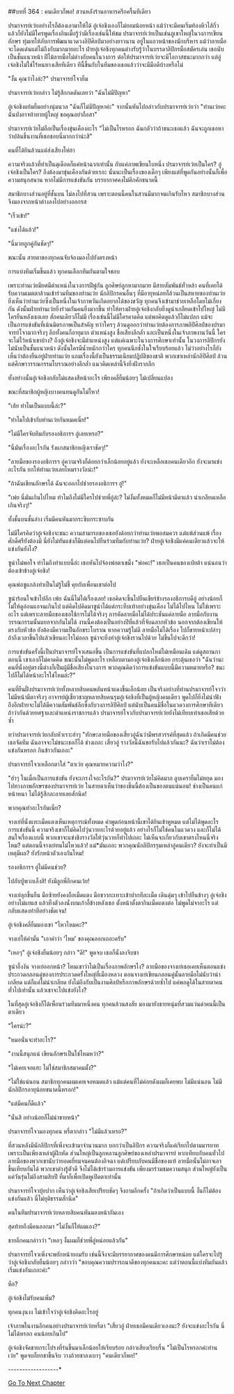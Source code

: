 ##บทที่ 364 : คนเดียวก็พอ!
สวนหลังร้านอาหารครึกครื้นทีเดียว

ปรมาจารย์เว่ยอย่างไรก็ต้องเอามาให้ได้ อู๋เจ๋อชิงเองก็ไม่ยอมน้อยหน้า แม้ว่าจะมีคนเริ่มท้องหิวไส้กิ่วแล้วก็ยังไม่มีใครพูดเรื่องกินเมื่อรู้ว่ามีเรื่องเช่นนี้ให้ชม ปรมาจารย์เว่ยเป็นเช่นภูเขาใหญ่ในวงการเขียนอักษร ทุ่มเทให้กับการพัฒนาแวดวงลิปิศิลป์มาอย่างยาวนาน อยู่ในแถวหน้าของนักบริหาร แม้ว่าลายมือจะโดดเด่นแต่ไม่ถึงกับมากมายอะไร ฝ่ายอู๋เจ๋อชิงทุกคนต่างรับรู้ว่าในบรรดาลิปิกรมือสมัครเล่น เธอนับเป็นชั้นแนวหน้า ฝีไม้ลายมือไม่ต่างกับคนในวงการ ต่อให้ปรมาจารย์เว่ยจะมีโอกาสชนะมากกว่า แต่อู๋เจ๋อชิงไม่ใช่ไร้หนทางเสียทีเดียว ทีนี้ขึ้นกับในทีมของเธอแล้วว่าจะมีมือดีบ้างหรือไม่

"งั้น คุณว่าไงล่ะ?" ปรมาจารย์โจวยิ้ม

ปรมาจารย์เว่ยกล่าว ไม่รู้สึกกดดันเลยว่า "ฉันไม่มีปัญหา"

อู๋เจ๋อชิงแย้มยิ้มอย่างนุ่มนวล "ฉันก็ไม่มีปัญหาค่ะ" จากนั้นหันไปกล่าวกับปรมาจารย์เว่ยว่า "ท่านเว่ยคะ ฉันบังอาจท้าทายผู้ใหญ่ ขอคุณอย่าถือสา"

ปรมาจารย์เว่ยไม่ถือเป็นเรื่องขุ่นเคืองอะไร "ไม่เป็นไรหรอก ฉันกลัวว่าถ้าชนะเธอแล้ว ฉันจะถูกเธอหาว่าปล้นชิ้นงานที่เธอชอบนี่มากกว่าน่ะสิ"

คนที่ได้ยินล้วนแต่ส่งเสียงโห่ฮา

ความจริงแล้วที่ทำเป็นดุเดือดก็แค่หน้าฉากเท่านั้น กับแค่ภาพเขียนใบหนึ่ง ปรมาจารย์เว่ยเป็นใคร? อู๋เจ๋อชิงเป็นใคร? ถึงต้องมาขุ่นเคืองกันด้วยเรอะ นั่นนะเป็นเรื่องของเด็กๆ เพียงแต่ที่พูดกันอย่างนั้นก็เพื่อความสนุกสนาน หากไม่มีการแข่งขันกัน บรรยากาศคงไม่คึกคักขนาดนี้

สมาชิกบางส่วนอยู่ที่ชั้นบน ไม่ลงไปที่สวน เพราะตอนนี้คนในสวนมีมากจนเกินรับไหว สมาชิกบางส่วนจึงมองจากหน้าต่างลงไปอย่างออกรส

"เร็วเข้า!"

"แข่งได้แล้ว!"

"นี่มวยถูกคู่กันชัดๆ!"

ขณะนั้น สายตาของทุกคนจับจ้องมองไปยังตรงหน้า

การแบ่งทีมเริ่มขึ้นแล้ว ทุกคนเลือกทีมกันตามใจชอบ

เพราะท่านเว่ยมียศมีตำแหน่งในวงการฝีพู่กัน ลูกศิษย์ลูกหามากมาย มีสายสัมพันธ์ทั่วหล้า คนที่เคยได้รับความเมตตาล้วนเข้าร่วมทีมของท่านเว่ย นักลิปิกรคนอื่นๆ ที่มีอายุหน่อยก็ล้วนเป็นสหายของท่านเว่ย ยิ่งเห็นว่าท่านเว่ยซึ่งเป็นหนึ่งในเจ้าภาพวันเกิดอยากได้ของขวัญ ทุกคนจึงเข้ามาช่วยเหลือโดยไม่เกี่ยงกัน ดังนั้นฝ่ายท่านเว่ยยิ่งร่วมกันคนยิ่งมากขึ้น ทำให้ทางฝ่ายอู๋เจ๋อชิงกลับยิ่งดูน่าเกลียดเข้าไปใหญ่ ไม่มีใครยืนหลังเธอเลย สักคนเดียวก็ไม่มี เรื่องเช่นนี้ไม่มีใครคาดคิด แต่พอคิดดูแล้วก็ไม่แปลก แม้จะเป็นการแข่งขันที่เน้นมิตรภาพเป็นสำคัญ ทว่าใครๆ ล้วนดูออกว่าท่านเว่ยต้องการภาพลิปิศิลป์ของปรมาจารย์โจวมากจริงๆ อีกทั้งคนก็อายุมาก ตำแหน่งสูง ชื่อเสียงลึกล้ำ และเป็นหนึ่งในเจ้าภาพงานวันนี้ ใครจะไม่ไว้หน้าเขาบ้าง? ถึงอู๋เจ๋อชิงจะมีตำแหน่งสูง แต่แค่เฉพาะในวงการศึกษาเท่านั้น ในวงการลิปิกรยังไม่นับเป็นชั้นแนวหน้า ดังนั้นใครมีน้ำหนักกว่าใคร ทุกคนนึกชั่งในใจเรียบร้อยแล้ว ไม่ว่าอย่างไรก็ยังเห็นว่าต้องยืนอยู่ฝ่ายท่านเว่ย แถมเรื่องนี้ยังเป็นธรรมเนียมปฏิบัติของชาติ พวกเขาเหล่านักลิปิศิลป์ ล้วนแต่ศึกษาวรรณกรรมโบราณอย่างลึกล้ำ แนวคิดเหล่านี้จึงยิ่งฝังรากลึก

ทั้งอย่างนั้นอู๋เจ๋อชิงกลับไม่แสดงสีหน้าอะไร เพียงคลี่ยิ้มน้อยๆ ไม่เปลี่ยนแปลง

ขณะที่สมาชิกผู้หญิงบางคนทนดูกันไม่ไหว!

"เฮ้ย ทำไมเป็นแบบนี้ล่ะ?"

"ทำไมไปเข้ากับท่านเว่ยกันหมดเนี่ย!"

"ไม่มีใครจับทีมกับรองอธิการฯ อู๋เลยเหรอ?"

"นี่มันเรื่องอะไรกัน รังแกสมาชิกหญิงเราชัดๆ!"

"ลายมือของรองอธิการฯ อู๋ความจริงก็ด้อยกว่าเล็กน้อยอยู่แล้ว ยังจะเหลือเธอคนเดียวอีก ยังจะมาแข่งอะไรกัน ยกให้ท่านเว่ยเลยไหมรางวัลน่ะ!"

"ถ้าฉันเขียนอักษรได้ ฉันจะออกไปช่วยรองอธิการฯ อู๋!"

"เพ่ย นี่มันเกินไปไหม ทำไมถึงไม่มีใครไปช่วยพี่อู๋ล่ะ? ไม่งั้นทั้งหมดก็ไม่มีหน้ามีตาแล้ว น่าเกลียดเหลือเกินจริงๆ!"

ทั้งชั้นบนชั้นล่าง เริ่มมีคนหันมากระซิบกระซาบกัน

ไม่มีใครคิดว่าอู๋เจ๋อชิงจะชนะ ความสามารถของเธอยังด้อยกว่าท่านเว่ยพอสมควร แต่แพ้ส่วนแพ้ เรื่องศักดิ์ศรียังต้องมี นี่ยังไม่ทันแข่งก็มีแต่คนไปยืนร่วมทีมกับท่านเว่ย? ฝ่ายอู๋เจ๋อชิงมีแค่คนเดียวแล้วจะให้แข่งกันยังไง?

ซูน่าไม่พอใจ ทำไมถึงทำแบบนี้ล่ะ เธอหันไปจ้องพ่อตาเขม็ง "พ่อคะ!" เธอเป็นคนของเป่ยต้า แน่นอนว่าต้องเข้าข้างอู๋เจ๋อชิง!

คุณพ่อซูแกล้งทำเป็นไม่รู้ไม่ชี้ คุยกับเพื่อนเขาต่อไป

ซูน่าร้อนใจเข้าไปอีก เพ้ย ฉันนี่ไม่ได้เรื่องเลย! เธอคิดจะขึ้นไปยืนเชียร์ข้างรองอธิการบดีอู๋ อย่างน้อยก็ไม่ให้ดูอ่อนแอจนเกินไป แต่คิดไปคิดมาซูน่าได้แต่กระทืบเท้าอย่างขุ่นเคือง ไม่ได้ไปไหน ไม่ใช่เพราะอะไร แต่เพราะลายมือของเธอใช้การไม่ได้จริงๆ การคัดลายมือไม่ได้ประชันแค่ลายมือ ลายมือกับงานวรรณกรรมนั้นแยกจากกันไม่ได้ งานนี้คงต้องเป็นอย่างปีที่แล้วที่จับฉลากหัวข้อ นอกจากต้องเขียนให้ตรงกับหัวข้อ ยังต้องมีความเป็นอักขระโบราณ หากความรู้ไม่ดี ลายมือไม่ได้เรื่อง ไปก็ขายหน้าเปล่าๆ ถ้าถึงเวลาขึ้นไปแล้วเขียนอะไรไม่ออก ซูน่าจะยิ่งทำอู๋เจ๋อชิงรวนไปด้วย ไม่ขึ้นไปจะดีกว่า!

การแข่งขันครั้งนี้เป็นปรมาจารย์โจวเสนอขึ้น เป็นการแข่งขันที่แปลกใหม่ไม่เหมือนเดิม แต่ดูสถานกาตอนนี้ เขาเองก็ไม่คาดคิด ขณะนั้นไม่พูดอะไร เหลือบตามองอู๋เจ๋อชิงเล็กน้อย กระตุ้นเธอว่า "ฉันว่านะ คนที่นั่งอยู่ตรงนี้ต่างก็เป็นผู้มีชื่อเสียงในวงการ พวกคุณคิดว่าการแข่งขันแบบนี้มีความหมายหรือ? ชนะไปก็ไม่ได้หน้าอะไรใช่ไหมล่ะ?"

คนที่ยืนฝั่งปรมาจารย์เว่ยทั้งหลายสิบคนพลันหน้าแดงขึ้นเล็กน้อย เป็นจริงอย่างที่ท่านปรมาจารย์โจวว่า ไม่มีหน้ามีตาจริงๆ อาจารย์ผู้เชี่ยวชาญหลายสิบคนรุมอู๋เจ๋อชิงที่เป็นผู้หญิงคนเดียว พูดไปก็ยิ่งไม่น่าฟัง ถึงอีกฝ่ายจะไม่ได้มีความสัมพันธ์ลึกซึ้งกับวงการลิปิศิลป์ แต่นับเป็นคนมีชื่อในแวดวงการศึกษาทีเดียว ถ้าว่ากันด้วยยศฐาและตำแหน่งราชการแล้ว ปรมาจารย์โจวกับปรมาจารย์เว่ยยังไม่เทียบเท่าเธอเสียด้วยซ้ำ

ทว่าปรมาจารย์เว่ยกลับหัวเราะฮ่าๆ "ทักษะลายมือของเสี่ยวอู๋ฉันว่ามีพรสวรรค์ที่สุดแล้ว ถ้าเกิดมีคนช่วยเธอจัดทีม ฉันอาจจะไม่ชนะเธอก็ได้ ช่างเถอะ เสี่ยวอู๋ รางวัลนี้ฉันขอรับไปแล้วกันนะ? ฉันว่าเราไม่ต้องแข่งกันหรอก กินข้าวกันเถอะ"

ปรมาจารย์โจวเหลือกตาใส่ "ตาเว่ย คุณหมายความว่าไง?"

"ฮ่าๆ ในเมื่อเป็นการแข่งขัน ยังจะเกรงใจอะไรกัน?" ปรมาจารย์เว่ยไม่คิดมาก ลูบเครายิ้มไม่หยุด มองไปทางภาพอักษรของปรมาจารย์เว่ย ในสายตาเห็นว่าของชิ้นนี้ต้องเป็นของตนแน่นอน! ช่างเป็นคนแก่หน้าหนา ไม่ได้รู้สึกละอายเลยสักนิด!

พวกคุณทำอะไรกันเนี่ย?

จางเย่ที่นั่งแทะเม็ดแตงเห็นเหตุการณ์ทั้งหมด คำพูดก่อนหน้านี้เขาได้ยินเข้าหูหมด แต่ไม่ได้พูดอะไร การแข่งขันนี้ ความจริงเขาก็ไม่คิดไปวุ่นวายอะไรด้วยอยู่แล้ว อย่างไรก็ไม่ใช่คนในแวดวง และก็ไม่ได้สนใจเรื่องแบบนี้ พวกเขาจะแข่งชิงรางวัลให้วุ่นวายก็ทำไปเถอะ ไม่เห็นจะเกี่ยวกับเขาตรงไหนนี่จริงไหม? แต่ตอนนี้จางเย่ทนไม่ไหวแล้ว! แม่*มันเถอะ พวกคุณนักลิปิกรรุมเหล่าอู๋คนเดียว? ยังจะทำเป็นมีเหตุมีผล? ยังรักหน้าตัวเองกันไหม!

รองอธิการฯ อู๋ไม่มีคนช่วย?

ไปกับปู่พวกเอ็งสิ! ยังมีลูกพี่อีกคนเว้ย!

จางเย่ลุกขึ้นยืน มือซ้ายยังคงถือเม็ดแตง มือขวากะเทาะเข้าปากทีละเม็ด เดินดุ่มๆ เข้าไปยืนข้างๆ อู๋เจ๋อชิงอย่างไม่แยแส แล้วทิ้งตัวลงนั่งบนเก้าอี้ข้างหลังเธอ ตั้งหน้าตั้งตากินเม็ดแตงต่อ ไม่พูดไม่จาอะไร แต่กลับแสดงท่าทีอย่างชัดเจน!

อู๋เจ๋อชิงคลี่ยิ้มมองเขา "ไหวไหมคะ?"

จางเย่ให้คำมั่น "เอาคำว่า ‘ไหม’ ของคุณออกเถอะครับ"

"เหอๆ" อู๋เจ๋อชิงยิ้มน้อยๆ กล่าว "ดี!" พูดจบ เธอก็นั่งลงจิบชา

ซูน่าอึ้งงัน จางเย่ออกหน้า? ไหนเขาว่าไม่เป็นเรื่องภาพอักษรไง? ลายมือของจางเย่เธอเคยเห็นตอนแข่งประกวดกลอนคู่ของการประกวดครั้งใหญ่ที่เมืองหลวง ตอนจางเย่เขียนกลอนคู่นั้นลายมือไม่นับว่าน่าเกลียด แต่ก็แค่ไม่น่าเกลียด ยังไม่ถึงกับเป็นงานศิลป์หรือภาพอักษรด้วยซ้ำไป แค่พอดูได้ในสายตาคนทั่วไปเท่านั้น แล้วเขาจะไปแข่งยังไง?

ในที่สุดอู๋เจ๋อชิงก็ได้เพื่อนร่วมทีมมาหนึ่งคน
ทุกคนล้วนสงสัย มองมายังชายหนุ่มที่สวมแว่นดำคนนี้เป็นตาเดียว

"ใครน่ะ?"

"หมอนั่นจะทำอะไร?"

"งานนี้สนุกแน่ เขียนอักษรเป็นใช่ไหมหว่า?"

"ไม่เคยเจอแฮะ ไม่ใช่สมาชิกสมาคมมั้ง?"

"ไม่ใช่แน่นอน สมาชิกทุกคนผมเคยเจอหมดแล้ว แม้แต่คนที่ไม่ค่อยดังผมก็เคยพบ ไม่มีแน่นอน ไม่มีนักลิปิกรอายุน้อยขนาดนี้หรอก!"

"แต่มีคนก็ดีแล้ว"

"นั่นสิ อย่างน้อยก็ไม่น่าขายหน้า"

ปรมาจารย์โจวมองทุกคน หรี่ตากล่าว "ไม่มีแล้วเหรอ?"

ที่สวนหลังมีนักลิปิกรที่เพิ่งจะเข้ามาจำนวนมาก บอกว่าเป็นลิปิกร ความจริงก็แค่เรียกไปตามมารยาท เพราะเป็นเพียงเหล่าผู้ฝึกหัด ส่วนใหญ่เป็นลูกหลานลูกศิษย์ของเหล่าปรมาจารย์ หากเทียบกับคนทั่วไป ลายมือของพวกเขานับว่ายอดเยี่ยมจนคนต้องอิจฉา แต่เปรียบกับคนมีชื่อของแท้ ลายมือนั้นไม่อาจเอาขึ้นเทียบกันได้ พวกเขาต่างรู้ตัวดี จึงไม่ได้เข้าร่วมการแข่งขัน เพียงมาร่วมชมความสนุก ส่วนใหญ่ยังเป็นแค่วันรุ่นไม่ถึงสามสิบปี ที่มาก็เพื่อเปิดหูเปิดตาเท่านั้น

ปรมาจารย์โจวบุ้ยปาก เห็นว่าอู๋เจ๋อชิงเสียเปรียบชัดๆ จึงถามอีกครั้ง "ถ้าเกิดว่าเป็นแบบนี้ งั้นก็ไม่ต้องแข่งกันแล้ว นี่ไม่ยุติธรรมสักนิด"

คนในทีมปรมาจารย์เว่ยหลายสิบคนหันมองหน้ากันเอง

สุดท้ายถึงมีคนออกมา "ไม่งั้นก็ให้ผมเอง?"

ชายอีกคนกล่าวว่า "เหอๆ งั้นผมก็ช่วยพี่อู๋หน่อยแล้วกัน"

ปรมาจารย์โจวเพิ่งจะพยักหน้ายอมรับ เช่นนี้จึงจะมีบรรยากาศของคนมีการศึกษาหน่อย
แต่ใครจะไปรู้ว่าอู๋เจ๋อชิงกลับยิ้มน้อยๆ กล่าวว่า "ขอบคุณความปรารถนาดีของทุกคนนะคะ แต่ว่าตอนนี้แบ่งทีมกันแล้ว เริ่มแข่งกันเถอะค่ะ"

หือ?

อู๋เจ๋อชิงไม่รับคนเพิ่ม?

ทุกคนงุนงง ไม่เข้าใจว่าอู๋เจ๋อชิงคิดอะไรอยู่

เจ้าภาพในงานอีกคนอย่างปรมาจารย์เว่ยหรี่ตา "เสี่ยวอู๋ ฝ่ายเธอมีคนเดียวเองนะ? ยังจะแข่งอะไรกัน นี่ไม่ได้หรอก คนน้อยเกินไป"

อู๋เจ๋อชิงจัดชายกระโปรงที่ร่นขึ้นมาเล็กน้อยให้เรียบร้อย กล่าวเสียงเรียบรื่น "ไม่เป็นไรหรอกค่ะท่านเว่ย" พูดจบก็ยกชาขึ้นจิบ วางถ้วยชาลงเบาๆ "คนเดียวก็พอ!"

*-*-*-*-*-*-*-*-*-*-*-*-*-*-*-*-*-*-*


[Go To Next Chapter]( ./65.md)